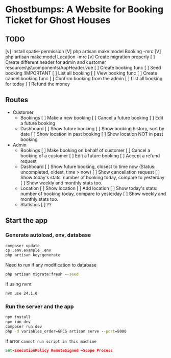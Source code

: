 # Ghostbumps: A Website for Booking Ticket for Ghost Houses

## TODO

[v] Install spatie-permission
[V] php artisan make:model Booking -mrc
[V] php artisan make:model Location -mrc
[v] Create migration properly
[ ] Create different header for admin and customer resources\js\components\AppHeader.vue
[ ] Create booking func
    [ ] Seed booking !IMPORTANT
    [ ] List all booking
    [ ] View booking func
    [ ] Create cancel booking func
[ ] Confirm booking from the admin
    [ ] List all booking for today
    [ ] Refund the money

## Routes

- Customer
    - Bookings
        [ ] Make a new booking
        [ ] Cancel a future booking
        [ ] Edit a future booking
    - Dashboard
        [ ] Show future booking
        [ ] Show booking history, sort by date
        [ ] Show location in past booking
        [ ] Show location NOT in past booking
- Admin
    - Bookings
        [ ] Make booking on behalf of customer
        [ ] Cancel a booking of a customer
        [ ] Edit a future booking
        [ ] Accept a refund request
    - Dashboard
        [ ] Show future booking, closest to time now (Status: uncompleted, oldest, time > now)
        [ ] Show cancellation request
        [ ] Show today's stats: number of booking today, compare to yesterday
        [ ] Show weekly and monthly stats too.
        <!-- https://github.com/nathanreyes/v-calendar/issues/632 -->
    - Location
        [ ] Show location
        [ ] Add location
        [ ] Show today's stats: number of booking today, compare to yesterday
        [ ] Show weekly and monthly stats too.
        <!-- https://github.com/nathanreyes/v-calendar/issues/632 -->
    - Statistics
        [ ] ??

## Start the app

### Generate autoload, env, database

```cmd
composer update
cp .env.example .env
php artisan key:generate
```

Need to run if any modification to database

```cmd
php artisan migrate:fresh --seed
```

If using nvm:

```cmd
nvm use 24.1.0
```

### Run the server and the app

```cmd
npm install
npm run dev
composer run dev
php -d variables_order=GPCS artisan serve --port=8000
```

If error `cannot run script in this machine`

```cmd
Set-ExecutionPolicy RemoteSigned –Scope Process
```
